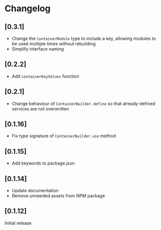 # Changelog

## [0.3.1]

- Change the `ContainerModule` type to include a key, allowing modules to be used multiple times without rebuilding
- Simplify interface naming

## [0.2.2]

- Add `containerKeyValues` function

## [0.2.1]

- Change behaviour of `ContainerBuilder.define` so that already-defined services are not overwritten

## [0.1.16]

- Fix type signature of `ContainerBuilder.use` method

## [0.1.15]

- Add keywords to package.json

## [0.1.14]

- Update documentation
- Remove unneeded assets from NPM package

## [0.1.12]

Initial release
